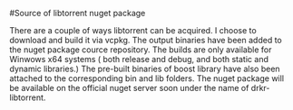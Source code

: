 #Source of libtorrent nuget package

There are a couple of ways libtorrent can be acquired. I choose to download and build it via vcpkg.
The output binaries have been added to the nuget package cource repository. 
The builds are only available for Winwows x64 systems ( both release and debug, and both static and dynamic libraries.)
The pre-built binaries of boost library have also been attached to the corresponding bin and lib folders.
The nuget package will be available on the official nuget server soon under the name of drkr-libtorrent.

